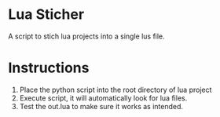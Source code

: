 # Lua Sticher
A script to stich lua projects into a single lus file.

# Instructions
1. Place the python script into the root directory of lua project
2. Execute script, it will automatically look for lua files.
3. Test the out.lua to make sure it works as intended.